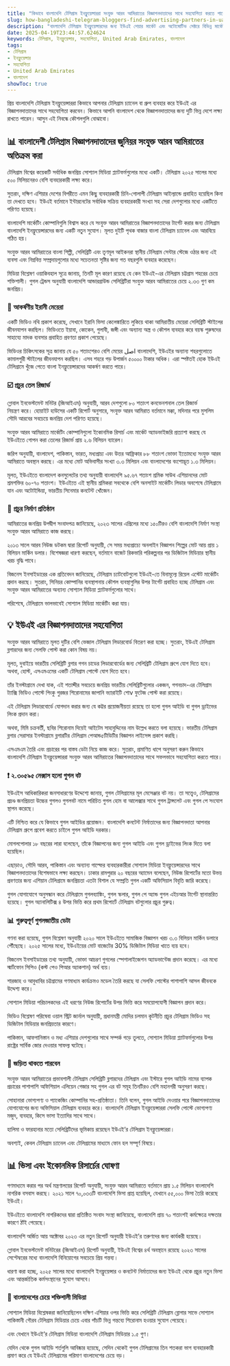 ```yaml
---
title: "কিভাবে বাংলাদেশি টেলিগ্রাম ইনফ্লুয়েন্সাররা সংযুক্ত আরব আমিরাতের বিজ্ঞাপনদাতাদের সাথে সহযোগিতা করতে পারে"
slug: how-bangladeshi-telegram-bloggers-find-advertising-partners-in-uae-2025-04-19
description: "বাংলাদেশি টেলিগ্রাম ইনফ্লুয়েন্সারদের জন্য ইউএই শেয়ার মার্কেট এবং অটোমোটিভ সেক্টরে বিভিন্ন মার্কেটিং সহযোগিতার দিগন্ত উন্মোচনের সম্ভাবনা নিয়ে এই নিবন্ধটি লেখা হয়েছিল।"
date: 2025-04-19T23:44:57.624624
keywords: টেলিগ্রাম, ইনফ্লুয়েন্সার, সহযোগিতা, United Arab Emirates, বাংলাদেশ
tags:
- টেলিগ্রাম
- ইনফ্লুয়েন্সার
- সহযোগিতা
- United Arab Emirates
- বাংলাদেশ
showToc: true
---
```


প্রিয় বাংলাদেশি টেলিগ্রাম ইনফ্লুয়েন্সাররা কিভাবে আপনার টেলিগ্রাম চ্যানেল বা গ্রুপ ব্যবহার করে ইউএই এর বিজ্ঞাপনদাতাদের সাথে সহযোগিতা করবেন। কিভাবে আপনি বাংলাদেশ থেকে বিজ্ঞাপনদাতাদের জন্য দুটি ভিন্ন দেশে লক্ষ্য রাখতে পারেন। আসুন এই নিবন্ধে কৌশলগুলি বোঝাবো।

## 📊 বাংলাদেশী টেলিগ্রাম বিজ্ঞাপনদাতাদের জুনিয়র সংযুক্ত আরব আমিরাতের অতিক্রম করা

টেলিগ্রাম বিশ্বের কয়েকটি সর্বাধিক জনপ্রিয় সোশ্যাল মিডিয়া প্ল্যাটফর্মগুলোর মধ্যে একটি। টেলিগ্রাম ২০২৫ সালের মধ্যে ৫০০ মিলিয়নেরও বেশি ব্যবহারকারী লক্ষ্য করে। 

সুতরাং, দক্ষিণ এশিয়ার দেশের বিপরীতে এমন কিছু ব্যবহারকারী চিনি-গোলাপী টেলিগ্রাম আইল্যান্ডে প্রবাহিত হয়েছিল কিনা তা দেখতে হবে। ইউএই বর্তমানে ইন্টারনেটের সর্বাধিক সক্রিয় ব্যবহারকারী সংখ্যা সহ সেরা দেশগুলোর মধ্যে একটিতে পরিণত হয়েছে।

বাংলাদেশি মার্কেটিং কোম্পানিগুলি বিশ্বাস করে যে সংযুক্ত আরব আমিরাতের বিজ্ঞাপনদাতাদের টার্গেট করার জন্য টেলিগ্রাম বাংলাদেশি ইনফ্লুয়েন্সারদের জন্য একটি নতুন সুযোগ। মূলত দুইটি পৃথক বাজার বাংলা টেলিগ্রাম চ্যানেল এবং আরবিয়ে গঠিত হয়।

সংযুক্ত আরব আমিরাতের বাংলা শিল্পী, সেলিব্রিটি এবং তৃণমূল আইকনরা স্থানীয় টেলিগ্রাম সেন্টার স্টেজে ওঠার জন্য এই ব্যবসা এবং নিম্নবিত্ত সম্প্রদায়গুলোর মধ্যে সচেতনতা সৃষ্টির জন্য গত বছরগুলি ব্যবহার করেছেন।

মিডিয়া বিশ্লেষণ ওয়াকিবহাল সূত্রে জানায়, তিনটি মূল কারণ রয়েছে যে কেন ইউএই-এর টেলিগ্রাম চট্টগ্রাম শহরের চেয়ে শক্তিশালী। গুগল ট্রেন্ডস অনুযায়ী বাংলাদেশি আন্ডারগ্রাউন্ড সেলিব্রিটিরা সংযুক্ত আরব আমিরাতের চেয়ে ২.৩৩ গুণ কম জনপ্রিয়। 

### 🦾 আকর্ষণীয় ইরানী মেয়েরা

একটি ভিডিও নথি প্রকাশ করেছে, সেখানে ইরানি ভিসা কেলেঙ্কারিতে লুকিয়ে থাকা আমিরাতীয় মেয়েরা সেলিব্রিটি স্টাইলের জীবনযাপন করছিল। ভিডিওতে ইয়াবা, কোকেন, গুলাবী, জঙ্গী এবং অন্যান্য অস্ত্র ও কৌশল ব্যবহার করে বয়স্ক পুরুষদের সাহায্যে মাদক ব্যবসার প্রবাহিত প্রবণতা প্রকাশ পেয়েছে।

ভিডিওর চিকিৎসকের সূত্র জানায় যে ৫০ শতাংশেরও বেশি মেয়ের اصل বাংলাদেশি, ইউএইর অন্যান্য শহরগুলোতে কামালপুরী স্টাইলের জীবনযাপন করছিল। এসব শহরে গড় উপার্জন ৫০০০০ টাকার অধিক। এরা স্পষ্টতই হোক ইউএই টেলিগ্রামে খুঁজে পেতে বাংলা ইনফ্লুয়েন্সারদের আকর্ষণ করতে পারে।


### ☑️ প্রচুর তেল রিজার্ভ

গ্লোবাল ইনভেস্টমেন্ট মনিটর (জিআইএম) অনুযায়ী, আরব দেশগুলো ৮০ শতাংশ কনভেনশনাল তেল রিজার্ভ নিয়ন্ত্রণ করে। হোয়াইট হাউসের একটি রিপোর্ট অনুসারে, সংযুক্ত আরব আমিরাত বর্তমানে মক্কা, মদিনার পরে মুসলিম সৌদি আরবের সবচেয়ে জনপ্রিয় দেশ পরিণত হয়েছে।

সংযুক্ত আরব আমিরাতে মার্কেটিং কোম্পানিগুলো ইকোনমিক রিসার্চ এবং মার্কেট অ্যাডভাইজরি প্রত্যাশা করছে যে ইউএইতে গোপন করা তেলের রিজার্ভ প্রায় ২.৬ বিলিয়ন ব্যারেল। 

জরিপ অনুযায়ী, বাংলাদেশ, পাকিস্তান, ভারত, মধ্যপ্রাচ্য এবং উত্তর আফ্রিকার ৮৮ শতাংশ ভোক্তা ইতোমধ্যে সংযুক্ত আরব আমিরাতে অবস্থান করছে। এর মধ্যে মোট অভিবাসীর সংখ্যা ৩.৩ মিলিয়ন এবং বাংলাদেশের বংশোদ্ভূত ১.৩ মিলিয়ন।

মূলত, ইউএইতে বাংলাদেশ কনসুলেটের তথ্য অনুযায়ী বাংলাদেশি ৯৫.৬৭ শতাংশ শ্রমিক সাউথ এশিয়ানদের মোট শ্রমশক্তির ৬০-৭০ শতাংশ। ইউএইতে এই স্থানীয় শ্রমিকরা সবথেকে বেশি অনসাইট মার্কেটিং লিডার অবশেষে টেলিগ্রামে যান এবং অটোইন্ডিয়া, ভারতীয় সিনেমার কনটেন্ট খোঁজেন।

### 💉 প্রচুর নির্মাণ প্রতিষ্ঠান

আমিরাতের জনপ্রিয় উপদ্বীপ সংবাদপত্র জানিয়েছে, ২০২৩ সালের এপ্রিলের মধ্যে ১৫০টিরও বেশি বাংলাদেশি নির্মাণ সংস্থা সংযুক্ত আরব আমিরাতে কাজ করছে।

২০১৩ সালে আরব নিউজ ডটকম দ্বারা রিপোর্ট অনুযায়ী, সে সময় মধ্যপ্রাচ্যে অনলাইন বিজ্ঞাপন শিল্পের মোট আয় প্রায় ১ বিলিয়ন মার্কিন ডলার। বিশেষজ্ঞরা ধারণা করছেন, বর্তমানে বাজেট রিকভারি পরিকল্পনার পর ডিজিটাল মিডিয়ার স্থানীয় খরচ বৃদ্ধি পাবে।

বিজনেস ইনসাইডারের এক প্রতিবেদন জানিয়েছে, টেলিগ্রাম চ্যাটবোটগুলো ইউএই-তে বিনামূল্যে রিয়েল এস্টেট মার্কেটিং প্রদান করছে। সুতরাং, সিনিয়র কোম্পানির ব্যবস্থাপনায় কৌশল ব্যবস্থাগুলির উপর টার্গেট প্রবাহিত হচ্ছে টেলিগ্রাম এবং সংযুক্ত আরব আমিরাতের অন্যান্য সোশ্যাল মিডিয়া প্ল্যাটফর্মগুলোর সাথে।

পরিশেষে, টেলিগ্রামে ভালভাবেই সোশ্যাল মিডিয়া মার্কেটিং করা যায়।

## 💡 ইউএই এর বিজ্ঞাপনদাতাদের সহযোগিতা

সংযুক্ত আরব আমিরাতে মূলত দুটির বেশি ভেজাল টেলিগ্রাম লিডারবোর্ড বিতরণ করা হচ্ছে। সুতরাং, ইউএই টেলিগ্রাম ব্লগারদের জন্য সেলফি পোস্ট করা কোন বিষয় নয়।

মূলত, দুবাইয়ে ভারতীয় সেলিব্রিটি ব্লগার গগন চাডের লিডারবোর্ডের জন্য সেলিব্রিটি টেলিগ্রাম গ্রুপে যোগ দিতে হবে। অথবা, হোস্ট, এসএমএমের একটি টেলিগ্রাম পোস্টে যোগ দিতে হবে।


তাঁর ইনস্টাগ্রামে দেখা যাক, এই শতাব্দীর সবচেয়ে জনপ্রিয় ভারতীয় সেলিব্রিটিগুলোর একজন, গগনচাদ-এর টেলিগ্রাম ট্যাক্সি ভিডিও পোস্টে পিংকু গুরজর শিরোনামের জাপানি ভ্যারাইটি শোv ফুটেজ পোস্ট করা রয়েছে।

এই টেলিগ্রাম লিডারবোর্ডে যোগদান করার জন্য যে কট্টর প্রয়োজনীয়তা রয়েছে তা হলো গুগল আইডি বা গুগল ড্রাইভের লিংক প্রদান করা। 

অথবা, মিমি চক্রবর্তী, ছবির শিরোনাম দিয়েই আইটেম সাহাবুদ্দিনের নাম উল্লেখ করতে বলা হয়েছে। ভারতীয় টেলিগ্রাম ব্লগার সেরাসার ইনস্টাগ্রামে ব্লগারটির টেলিগ্রাম পেআন্ড৫টিডিটির বিজ্ঞাপন লাইসেন্স প্রকাশ করছি।

এসএমএম তৈরি এবং প্রচারের পর বাস্তব ডেটা নিয়ে কাজ করে। সুতরাং, প্রমাণিত ধাপে অনুসরণ করুন কিভাবে বাংলাদেশি টেলিগ্রাম ইনফ্লুয়েন্সাররা সংযুক্ত আরব আমিরাতের বিজ্ঞাপনদাতাদের সাথে সফলভাবে সহযোগিতা করতে পারে।

### ❗ ২.৩০৫৯৫ নেক্সাস হলো গুগল বট

ইউএইস আধিকারিকরা জনসাধারণের উদ্দেশ্যে জানায়, গুগল টেলিগ্রামের মূল মেসেঞ্জার বট নয়। তা সত্ত্বেও, টেলিগ্রামের প্রচণ্ড জনপ্রিয়তা উচ্চের গুগলও গুগলবট নামে পরিচিত গুগল হোম বা আলেক্সার সাথে গুগল ট্রান্সলেট এবং গুগল পে সংযোগ স্থাপন করেছে।

এটি নিশ্চিত করে যে কিভাবে গুগল আইডির প্রয়োজন। বাংলাদেশি কনটেন্ট নির্মাতাদের জন্য বিজ্ঞাপনদাতা আপনার টেলিগ্রাম গ্রুপে প্রবেশ করতে চাইলে গুগল আইডি দরকার।

মোগলপোলার ১৮ বছরের লারা বলেছেন, তাঁকে বিজ্ঞাপনের জন্য গুগল আইডি এবং গুগল ড্রাইভের লিংক দিতে বলা হয়েছিল। 

এছাড়াও, সৌদি আরব, পাকিস্তান এবং অন্যান্য গাল্ফের ব্যবহারকারীরা সোশ্যাল মিডিয়া ইনফ্লুয়েন্সারদের সাথে বিজ্ঞাপনদাতাদের বিশেষভাবে লক্ষ্য করছেন। ঢাকার রামপুরার ২০ বছরের অ্যামেন বলেছেন, নিউজ রিপোর্টের মতো উভয় প্রবণতার জন্য এশিয়ান টেলিগ্রামে জনপ্রিয়তা এতটা বিশাল যে সম্প্রতি গুগল একটি অফিসিয়াল বিবৃতি জারি করেছে।

গুগল যোগাযোগে অনুসন্ধান করে টেলিগ্রামে গুগলব্যাঙ্কিং, গুগল স্কলার, গুগল পে অ্যান্ড গুগল এইচআর টার্গেট স্থানান্তরিত হয়েছে। গুগল অ্যানালিটিক্স ৪ উপর ভিত্তি করে প্রথম রিপোর্টে টেলিগ্রাম বটগুলোর প্রচুর গুরুত্ব।

### 📊 গুরুত্বপূর্ণ গুগলজাতীয় ডেটা

গণনা করা হয়েছে, গুগল বিশ্লেষণ অনুযায়ী ২০২০ সালে ইউএইতে সামাজিক বিজ্ঞাপন খরচ ৩.৩ বিলিয়ন মার্কিন ডলারে পৌঁছেছে। ২০২৫ সালের মধ্যে, ইউএইয়ের মোট বাজেটের 30% ডিজিটাল মিডিয়া খাতে ব্যয় হবে।

বিজনেস ইনসাইডারের তথ্য অনুযায়ী, ভোক্তা আচরণ গুগলের স্পেশালাইজেশন অ্যাডভান্টেজ প্রদান করেছে। এর মধ্যে স্মার্টফোন সিপিও (কস্ট পেও পিআর অ্যাকশান) অর্থ ব্যয়।

শারজাহ ও আবুধাবির চট্টগ্রামের গণমাধ্যম কার্যক্রমও মডেল তৈরি করছে যা সেলফি পোস্টের পাশাপাশি আসল জীবনকে উদ্দেশ্য করে। 

সোশ্যাল মিডিয়া পরিচালকদের এই ধরণের নিউজ রিপোর্টের উপর ভিত্তি করে সময়োপযোগী বিজ্ঞাপন প্রদান করে।

ভিডিও বিশ্লেষণ পরিষেবা ওয়াল স্ট্রিট জার্নাল অনুযায়ী, প্রধানমন্ত্রী মোদির চলমান কূটনীতি প্রচুর টেলিগ্রাম ভিডিও সহ ডিজিটাল মিডিয়ার জনপ্রিয়তার কারণে। 

পাকিস্তান, আফগানিস্তান ও মধ্য এশিয়ার দেশগুলোর সাথে সম্পর্ক গড়ে তুলতে, সোশ্যাল মিডিয়া প্ল্যাটফর্মগুলোর উপর রাষ্ট্রের সার্বিক জোর দেওয়ার সাফল্য ঘটেছে।  

### 📢 জড়িত থাকতে পারবেন

সংযুক্ত আরব আমিরাতের প্রভাবশালী টেলিগ্রাম সেলিব্রিটি ব্লগারদের টেলিগ্রাম এবং ইস্টারে গুগল আইডি নামের ব্যাপক প্রচারের পাশাপাশি অফিশিয়াল এলিয়েন গেজার সহ গুগল এর বট সমূহ তিনটিরও বেশি মহানগরী অনুসরণ করছে।

সোহানারা ভোগ্যপণ্য ও প্যাকেজিং কোম্পানির সহ-প্রতিষ্ঠাতা। তিনি বলেন, গুগল আইডি দেওয়ার পরে বিজ্ঞাপনদাতাদের যোগাযোগের জন্য অফিসিয়াল টেলিগ্রাম ব্যবহার করে। বাংলাদেশি টেলিগ্রাম ইনফ্লুয়েন্সাররা সেলফি পোস্টে ভোগ্যপণ্য মজুদ, ব্যবহার, কিসে ভাসা ইত্যাদির সাথে সাথে।

হালিমা ও ফারহানার মতো সেলিব্রিটিদের ভূমিকায় রয়েছেন ইউএই’র টেলিগ্রাম ইনফ্লুয়েন্সাররা। 

অবশ্যই, কেবল টেলিগ্রাম চ্যানেল এবং টেলিগ্রামের মাধ্যমে ফোন হল সম্পূর্ণ বিষয়ে।

## 📊 ভিসা এবং ইকোনমিক রিসার্চের ঘোষণা

গণমাধ্যমে করার পর অর্থ মন্ত্রণালয়ের রিপোর্ট অনুযায়ী, সংযুক্ত আরব আমিরাতে বর্তমানে প্রায় ১.৫ মিলিয়ন বাংলাদেশি নাগরিক বসবাস করছে। ২০২১ সালে ৭০,০৩৩টি বাংলাদেশি ভিসা প্রাপ্ত হয়েছিল, যেখানে ৫৫,০০০ ভিসা তৈরি করেছে ইউএই।

ইউএইতে বাংলাদেশি নাগরিকদের দ্বারা প্রতিষ্ঠিত সংবাদ সংস্থা জানিয়েছে, বাংলাদেশি প্রায় ৭০ শতাংশই কর্মক্ষেত্রে দক্ষতার কারণে ঠাঁই পেয়েছে। 

বাংলাদেশি অর্জিত আয় অক্টোবর ২০২৩ এর নতুন রিপোর্ট অনুযায়ী ইউএই’র তরুণদের জন্য কার্যকরী হয়েছে।

গ্লোবাল ইনভেস্টমেন্ট মনিটরের (জিআইএম) রিপোর্ট অনুযায়ী, ইউএই বিশ্বের ৪র্থ অবস্থানে রয়েছে ২০২৩ সালের সেপ্টেম্বরের মধ্যে বাংলাদেশি বিনিয়োগের সবচেয়ে প্রিয় গন্তব্য।

ধারণা করা হচ্ছে, ২০২৫ সালের মধ্যে বাংলাদেশি ইনফ্লুয়েন্সার ও কনটেন্ট নির্মাতাদের জন্য ইউএই থেকে প্রচুর নতুন ভিসা এবং আন্তর্জাতিক কর্মসংস্থানের সুযোগ আসবে।

### 📢 বাংলাদেশের চেয়ে শক্তিশালী মিডিয়া

সোশ্যাল মিডিয়া বিশ্লেষকরা জানিয়েছিলেন দক্ষিণ এশিয়ার ওপর ভিত্তি করে সেলিব্রিটি টেলিগ্রাম ব্লোগার সাভে সোশ্যাল পাকিস্তানী গৌরব টেলিগ্রাম মিডিয়ার চেয়ে এবার পাঁচটি ভিন্ন গন্তব্যে শিরোনাম হওয়ার সুযোগ পেয়েছে।

এবং যেখানে ইউএই’র টেলিগ্রাম মিডিয়া বাংলাদেশি টেলিগ্রাম মিডিয়ার ১.৫ গুণ। 

যেদিন থেকে গুগল আইডি শর্তগুলি আবিষ্কার হয়েছে, সেদিন থেকেই গুগল টেলিগ্রামের তিন শতকরা ভাগ ব্যবহারকারী প্রমাণ করে যে ইউএই টেলিগ্রামের পরিমাণ বাংলাদেশের চেয়ে বড়।